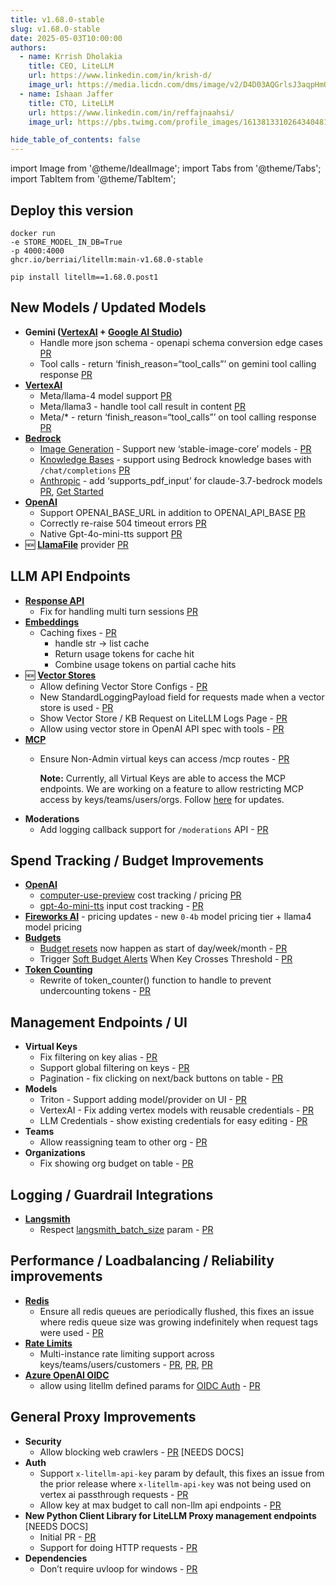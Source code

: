 ```yaml
---
title: v1.68.0-stable
slug: v1.68.0-stable
date: 2025-05-03T10:00:00
authors:
  - name: Krrish Dholakia
    title: CEO, LiteLLM
    url: https://www.linkedin.com/in/krish-d/
    image_url: https://media.licdn.com/dms/image/v2/D4D03AQGrlsJ3aqpHmQ/profile-displayphoto-shrink_400_400/B4DZSAzgP7HYAg-/0/1737327772964?e=1749686400&v=beta&t=Hkl3U8Ps0VtvNxX0BNNq24b4dtX5wQaPFp6oiKCIHD8
  - name: Ishaan Jaffer
    title: CTO, LiteLLM
    url: https://www.linkedin.com/in/reffajnaahsi/
    image_url: https://pbs.twimg.com/profile_images/1613813310264340481/lz54oEiB_400x400.jpg

hide_table_of_contents: false
---
```

import Image from '@theme/IdealImage';
import Tabs from '@theme/Tabs';
import TabItem from '@theme/TabItem';



## Deploy this version

<Tabs>
<TabItem value="docker" label="Docker">

``` showLineNumbers title="docker run litellm"
docker run
-e STORE_MODEL_IN_DB=True
-p 4000:4000
ghcr.io/berriai/litellm:main-v1.68.0-stable
```
</TabItem>

<TabItem value="pip" label="Pip">

``` showLineNumbers title="pip install litellm"
pip install litellm==1.68.0.post1
```
</TabItem>
</Tabs>

## New Models / Updated Models
- **Gemini ([VertexAI](https://docs.litellm.ai/docs/providers/vertex#usage-with-litellm-proxy-server) + [Google AI Studio](https://docs.litellm.ai/docs/providers/gemini))**
    - Handle more json schema - openapi schema conversion edge cases [PR](https://github.com/BerriAI/litellm/pull/10351)
    - Tool calls - return ‘finish_reason=“tool_calls”’ on gemini tool calling response [PR](https://github.com/BerriAI/litellm/pull/10485)
- **[VertexAI](../../docs/providers/vertex#metallama-api)**
    - Meta/llama-4 model support [PR](https://github.com/BerriAI/litellm/pull/10492)
    - Meta/llama3 - handle tool call result in content [PR](https://github.com/BerriAI/litellm/pull/10492)
    - Meta/* - return ‘finish_reason=“tool_calls”’ on tool calling response [PR](https://github.com/BerriAI/litellm/pull/10492)
- **[Bedrock](../../docs/providers/bedrock#litellm-proxy-usage)**
    - [Image Generation](../../docs/providers/bedrock#image-generation) - Support new ‘stable-image-core’ models - [PR](https://github.com/BerriAI/litellm/pull/10351)
    - [Knowledge Bases](../../docs/completion/knowledgebase) - support using Bedrock knowledge bases with `/chat/completions` [PR](https://github.com/BerriAI/litellm/pull/10413)
    - [Anthropic](../../docs/providers/bedrock#litellm-proxy-usage) - add ‘supports_pdf_input’ for claude-3.7-bedrock models [PR](https://github.com/BerriAI/litellm/pull/9917), [Get Started](../../docs/completion/document_understanding#checking-if-a-model-supports-pdf-input)
- **[OpenAI](../../docs/providers/openai)**
    - Support OPENAI_BASE_URL in addition to OPENAI_API_BASE [PR](https://github.com/BerriAI/litellm/pull/10423)
    - Correctly re-raise 504 timeout errors [PR](https://github.com/BerriAI/litellm/pull/10462)
    - Native Gpt-4o-mini-tts support [PR](https://github.com/BerriAI/litellm/pull/10462)
- 🆕 **[LlamaFile](../../docs/providers/llamafile)** provider [PR](https://github.com/BerriAI/litellm/pull/10482)



## LLM API Endpoints
- **[Response API](../../docs/response_api)** 
    - Fix for handling multi turn sessions [PR](https://github.com/BerriAI/litellm/pull/10415)
- **[Embeddings](../../docs/embedding/supported_embedding)**
    - Caching fixes - [PR](https://github.com/BerriAI/litellm/pull/10424)
        - handle str -> list cache
        - Return usage tokens for cache hit 
        - Combine usage tokens on partial cache hits 
- 🆕 **[Vector Stores](../../docs/completion/knowledgebase)**
    - Allow defining Vector Store Configs - [PR](https://github.com/BerriAI/litellm/pull/10448)
    - New StandardLoggingPayload field for requests made when a vector store is used - [PR](https://github.com/BerriAI/litellm/pull/10509)
    - Show Vector Store / KB Request on LiteLLM Logs Page  - [PR](https://github.com/BerriAI/litellm/pull/10514)
    - Allow using vector store in OpenAI API spec with tools - [PR](https://github.com/BerriAI/litellm/pull/10516)
- **[MCP](../../docs/mcp)**
    - Ensure Non-Admin virtual keys can access /mcp routes - [PR](https://github.com/BerriAI/litellm/pull/10473)
      
      **Note:** Currently, all Virtual Keys are able to access the MCP endpoints. We are working on a feature to allow restricting MCP access by keys/teams/users/orgs. Follow [here](https://github.com/BerriAI/litellm/discussions/9891) for updates.
- **Moderations**
    - Add logging callback support for `/moderations` API - [PR](https://github.com/BerriAI/litellm/pull/10390)


## Spend Tracking / Budget Improvements
- **[OpenAI](../../docs/providers/openai)**
    - [computer-use-preview](../../docs/providers/openai/responses_api#computer-use) cost tracking / pricing [PR](https://github.com/BerriAI/litellm/pull/10422)
    - [gpt-4o-mini-tts](../../docs/providers/openai/text_to_speech) input cost tracking - [PR](https://github.com/BerriAI/litellm/pull/10462)
- **[Fireworks AI](../../docs/providers/fireworks_ai)** - pricing updates - new `0-4b` model pricing tier + llama4 model pricing
- **[Budgets](../../docs/proxy/users#set-budgets)**
    - [Budget resets](../../docs/proxy/users#reset-budgets) now happen as start of day/week/month - [PR](https://github.com/BerriAI/litellm/pull/10333)
    - Trigger [Soft Budget Alerts](../../docs/proxy/alerting#soft-budget-alerts-for-virtual-keys) When Key Crosses Threshold - [PR](https://github.com/BerriAI/litellm/pull/10491)
- **[Token Counting](../../docs/completion/token_usage#3-token_counter)**
    - Rewrite of token_counter() function to handle to prevent undercounting tokens - [PR](https://github.com/BerriAI/litellm/pull/10409)


## Management Endpoints / UI
- **Virtual Keys**
    - Fix filtering on key alias - [PR](https://github.com/BerriAI/litellm/pull/10455)
    - Support global filtering on keys - [PR](https://github.com/BerriAI/litellm/pull/10455)
    - Pagination - fix clicking on next/back buttons on table - [PR](https://github.com/BerriAI/litellm/pull/10528)
- **Models**
    - Triton - Support adding model/provider on UI - [PR](https://github.com/BerriAI/litellm/pull/10456)
    - VertexAI - Fix adding vertex models with reusable credentials - [PR](https://github.com/BerriAI/litellm/pull/10528)
    - LLM Credentials - show existing credentials for easy editing - [PR](https://github.com/BerriAI/litellm/pull/10519)
- **Teams**
    - Allow reassigning team to other org - [PR](https://github.com/BerriAI/litellm/pull/10527)
- **Organizations**
    - Fix showing org budget on table - [PR](https://github.com/BerriAI/litellm/pull/10528)



## Logging / Guardrail Integrations
- **[Langsmith](../../docs/observability/langsmith_integration)**
    - Respect [langsmith_batch_size](../../docs/observability/langsmith_integration#local-testing---control-batch-size) param - [PR](https://github.com/BerriAI/litellm/pull/10411)

## Performance / Loadbalancing / Reliability improvements
- **[Redis](../../docs/proxy/caching)**
    - Ensure all redis queues are periodically flushed, this fixes an issue where redis queue size was growing indefinitely when request tags were used - [PR](https://github.com/BerriAI/litellm/pull/10393)
- **[Rate Limits](../../docs/proxy/users#set-rate-limits)**
    - Multi-instance rate limiting support across keys/teams/users/customers - [PR](https://github.com/BerriAI/litellm/pull/10458), [PR](https://github.com/BerriAI/litellm/pull/10497), [PR](https://github.com/BerriAI/litellm/pull/10500)
- **[Azure OpenAI OIDC](../../docs/providers/azure#entra-id---use-azure_ad_token)**
    - allow using litellm defined params for [OIDC Auth](../../docs/providers/azure#entra-id---use-azure_ad_token) - [PR](https://github.com/BerriAI/litellm/pull/10394)


## General Proxy Improvements
- **Security**
    - Allow blocking web crawlers - [PR](https://github.com/BerriAI/litellm/pull/10420) [NEEDS DOCS]
- **Auth**
    - Support `x-litellm-api-key` param by default, this fixes an issue from the prior release where `x-litellm-api-key` was not being used on vertex ai passthrough requests - [PR](https://github.com/BerriAI/litellm/pull/10392)
    - Allow key at max budget to call non-llm api endpoints - [PR](https://github.com/BerriAI/litellm/pull/10392)
- **New Python Client Library for LiteLLM Proxy management endpoints** [NEEDS DOCS]
    - Initial PR - [PR](https://github.com/BerriAI/litellm/pull/10445)
    - Support for doing HTTP requests - [PR](https://github.com/BerriAI/litellm/pull/10452)
- **Dependencies**
    - Don’t require uvloop for windows - [PR](https://github.com/BerriAI/litellm/pull/10483)
